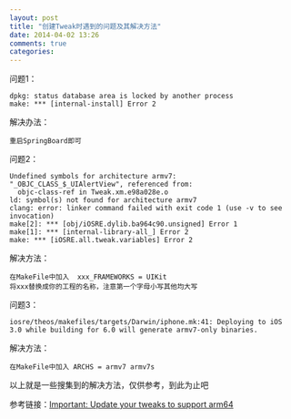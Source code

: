 ```yaml
---
layout: post
title: "创建Tweak时遇到的问题及其解决方法"
date: 2014-04-02 13:26
comments: true
categories: 
---
```

问题1：

	dpkg: status database area is locked by another process
	make: *** [internal-install] Error 2

解决办法：
	
	重启SpringBoard即可

问题2：

	Undefined symbols for architecture armv7:
  	"_OBJC_CLASS_$_UIAlertView", referenced from:
      objc-class-ref in Tweak.xm.e98a028e.o
	ld: symbol(s) not found for architecture armv7
	clang: error: linker command failed with exit code 1 (use -v to see invocation)
	make[2]: *** [obj/iOSRE.dylib.ba964c90.unsigned] Error 1
	make[1]: *** [internal-library-all_] Error 2
	make: *** [iOSRE.all.tweak.variables] Error 2
	
解决方法：

	在MakeFile中加入  xxx_FRAMEWORKS = UIKit
	将xxx替换成你的工程的名称，注意第一个字母小写其他均大写
	
问题3：

	iosre/theos/makefiles/targets/Darwin/iphone.mk:41: Deploying to iOS 3.0 while building for 6.0 will generate armv7-only binaries.

解决方法：

	在MakeFile中加入 ARCHS = armv7 armv7s
	
以上就是一些搜集到的解决方法，仅供参考，到此为止吧

参考链接：[Important: Update your tweaks to support arm64](http://sharedinstance.net/2013/12/how-to-support-arm64/)

	
	